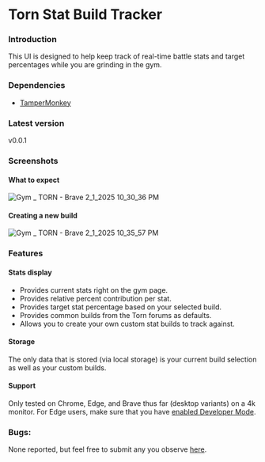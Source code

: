 # Torn Stat Build Tracker

### Introduction
This UI is designed to help keep track of real-time battle stats and target percentages while you are grinding in the gym.

### Dependencies
- [TamperMonkey](https://chromewebstore.google.com/detail/tampermonkey/dhdgffkkebhmkfjojejmpbldmpobfkfo?hl=en-US)

### Latest version
v0.0.1

### Screenshots

#### What to expect
![Gym _ TORN - Brave 2_1_2025 10_30_36 PM](https://github.com/user-attachments/assets/ace5c3eb-2a89-4949-96af-b96f9fb20952)


#### Creating a new build
![Gym _ TORN - Brave 2_1_2025 10_35_57 PM](https://github.com/user-attachments/assets/4324cb45-40ca-42ef-b6a6-3e99ca525bea)


### Features

#### Stats display
- Provides current stats right on the gym page.
- Provides relative percent contribution per stat.
- Provides target stat percentage based on your selected build.
- Provides common builds from the Torn forums as defaults.
- Allows you to create your own custom stat builds to track against.
 
#### Storage
The only data that is stored (via local storage) is your current build selection as well as your custom builds.
 
#### Support
Only tested on Chrome, Edge, and Brave thus far (desktop variants) on a 4k monitor.
For Edge users, make sure that you have [enabled Developer Mode](https://www.tampermonkey.net/faq.php#Q209).
 

### Bugs:
None reported, but feel free to submit any you observe [here](https://github.com/kernel-panic-torn/stat-build-tracker/issues).
